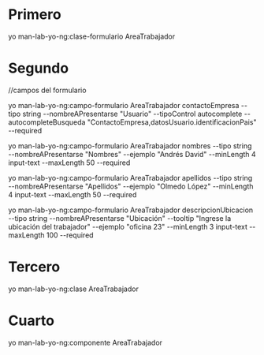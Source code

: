 # Primero
yo man-lab-yo-ng:clase-formulario AreaTrabajador
# Segundo
//campos del formulario

yo man-lab-yo-ng:campo-formulario AreaTrabajador contactoEmpresa --tipo string --nombreAPresentarse "Usuario" --tipoControl autocomplete --autocompleteBusqueda "ContactoEmpresa,datosUsuario.identificacionPais" --required

yo man-lab-yo-ng:campo-formulario AreaTrabajador nombres --tipo string --nombreAPresentarse "Nombres" --ejemplo "Andrés David" --minLength 4  input-text --maxLength 50   --required

yo man-lab-yo-ng:campo-formulario AreaTrabajador apellidos --tipo string --nombreAPresentarse "Apellidos" --ejemplo "Olmedo López" --minLength 4  input-text --maxLength 50   --required

yo man-lab-yo-ng:campo-formulario AreaTrabajador descripcionUbicacion --tipo string --nombreAPresentarse "Ubicación" --tooltip "Ingrese la ubicación del trabajador" --ejemplo "oficina 23" --minLength 3  input-text --maxLength 100   --required

# Tercero

yo man-lab-yo-ng:clase AreaTrabajador

# Cuarto 

yo man-lab-yo-ng:componente AreaTrabajador
